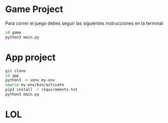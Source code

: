 # Game Project

Para correr el juego debes seguir las siguientes instrucciones en la terminal

```sh
cd game
python3 main.py 
```

# App project

```sh
git clone
cd app
python3 -m venv my-env
source my-env/bin/activate
pip3 install -r requirements.txt
python3 main.py
```

# LOL